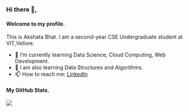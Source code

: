 ### Hi there 👋, 
#### Welcome to my profile.
This is Akshata Bhat. I am a second-year CSE Undergraduate student at VIT,Vellore.




- 🌱 I’m currently learning Data Science, Cloud Computing, Web Development.
- 🌱 I am also learning Data Structures and Algorithms.
- 📫 How to reach me: [LinkedIn](https://www.linkedin.com/in/akshata-b-342a261bb/)

#### My GitHub Stats.

<img src="https://github-readme-stats.vercel.app/api?username=AkshataABhat&&show_icons=true&title_color=ffffff&icon_color=bb2acf&text_color=daf7dc&bg_color=151515">


